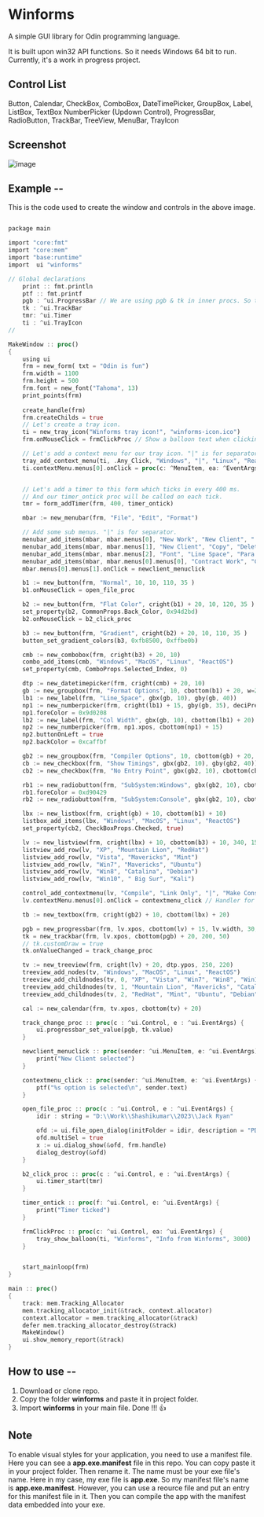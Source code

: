 # Winforms
A simple GUI library for Odin programming language.

It is built upon win32 API functions. So it needs Windows 64 bit to run.
Currently, it's a work in progress project.

## Control List
Button, Calendar, CheckBox, ComboBox, DateTimePicker, GroupBox, Label, ListBox, TextBox
NumberPicker (Updown Control), ProgressBar, RadioButton, TrackBar, TreeView, MenuBar, TrayIcon

## Screenshot

![image](/winforms2311.jpg)



## Example --

This is the code used to create the window and controls in the above image.

```rust

package main

import "core:fmt"
import "core:mem"
import "base:runtime"
import  ui "winforms"

// Global declarations
    print :: fmt.println
    ptf :: fmt.printf
    pgb : ^ui.ProgressBar // We are using pgb & tk in inner procs. So these must be globals.
    tk : ^ui.TrackBar
    tmr: ^ui.Timer
    ti : ^ui.TrayIcon
//

MakeWindow :: proc()
{
    using ui
    frm = new_form( txt = "Odin is fun")
    frm.width = 1100
    frm.height = 500
    frm.font = new_font("Tahoma", 13)
    print_points(frm)
    
    create_handle(frm)
    frm.createChilds = true
    // Let's create a tray icon.
    ti = new_tray_icon("Winforms tray icon!", "winforms-icon.ico")
    frm.onMouseClick = frmClickProc // Show a balloon text when clicking on form.

    // Let's add a context menu for our tray icon. "|" is for separator.
    tray_add_context_menu(ti, .Any_Click, "Windows", "|", "Linux", "ReactOS")
    ti.contextMenu.menus[0].onClick = proc(c: ^MenuItem, ea: ^EventArgs) {print("Windows menu selected")}


    // Let's add a timer to this form which ticks in every 400 ms.
    // And our timer_ontick proc will be called on each tick.
    tmr = form_addTimer(frm, 400, timer_ontick)

    mbar := new_menubar(frm, "File", "Edit", "Format")

    // Add some sub menus. "|" is for separator.
    menubar_add_items(mbar, mbar.menus[0], "New Work", "New Client", "|", "Exit")
    menubar_add_items(mbar, mbar.menus[1], "New Client", "Copy", "Delete")
    menubar_add_items(mbar, mbar.menus[2], "Font", "Line Space", "Para Spce")
    menubar_add_items(mbar, mbar.menus[0].menus[0], "Contract Work", "Carriage Work", "Transmission Work")
    mbar.menus[0].menus[1].onClick = newclient_menuclick

    b1 := new_button(frm, "Normal", 10, 10, 110, 35 )
    b1.onMouseClick = open_file_proc

    b2 := new_button(frm, "Flat Color", cright(b1) + 20, 10, 120, 35 )
    set_property(b2, CommonProps.Back_Color, 0x94d2bd)
    b2.onMouseClick = b2_click_proc

    b3 := new_button(frm, "Gradient", cright(b2) + 20, 10, 110, 35 )
    button_set_gradient_colors(b3, 0xfb8500, 0xffbe0b)

    cmb := new_combobox(frm, cright(b3) + 20, 10)
    combo_add_items(cmb, "Windows", "MacOS", "Linux", "ReactOS")
    set_property(cmb, ComboProps.Selected_Index, 0)

    dtp := new_datetimepicker(frm, cright(cmb) + 20, 10)
    gb := new_groupbox(frm, "Format Options", 10, cbottom(b1) + 20, w=230, h=110)
    lb1 := new_label(frm, "Line_Space", gbx(gb, 10), gby(gb, 40))
    np1 := new_numberpicker(frm, cright(lb1) + 15, gby(gb, 35), deciPrec = 2, step = 0.25)
    np1.foreColor = 0x9d0208
    lb2 := new_label(frm, "Col Width", gbx(gb, 10), cbottom(lb1) + 20)
    np2 := new_numberpicker(frm, np1.xpos, cbottom(np1) + 15)
    np2.buttonOnLeft = true
    np2.backColor = 0xcaffbf

    gb2 := new_groupbox(frm, "Compiler Options", 10, cbottom(gb) + 20, w = 210, h = 200)
    cb := new_checkbox(frm, "Show Timings", gbx(gb2, 10), gby(gb2, 40))
    cb2 := new_checkbox(frm, "No Entry Point", gbx(gb2, 10), cbottom(cb) + 20)

    rb1 := new_radiobutton(frm, "SubSystem:Windows", gbx(gb2, 10), cbottom(cb2) + 20)
    rb1.foreColor = 0xd90429
    rb2 := new_radiobutton(frm, "SubSystem:Console", gbx(gb2, 10), cbottom(rb1) + 10)

    lbx := new_listbox(frm, cright(gb) + 10, cbottom(b1) + 10)
    listbox_add_items(lbx, "Windows", "MacOS", "Linux", "ReactOS")
    set_property(cb2, CheckBoxProps.Checked, true)

    lv := new_listview(frm, cright(lbx) + 10, cbottom(b3) + 10, 340, 150, "Windows", "MacOS", "Linux", 100, 120, 100)
    listview_add_row(lv, "XP", "Mountain Lion", "RedHat")
    listview_add_row(lv, "Vista", "Mavericks", "Mint")
    listview_add_row(lv, "Win7", "Mavericks", "Ubuntu")
    listview_add_row(lv, "Win8", "Catalina", "Debian")
    listview_add_row(lv, "Win10", " Big Sur", "Kali")

    control_add_contextmenu(lv, "Compile", "Link Only", "|", "Make Console")
    lv.contextMenu.menus[0].onClick = contextmenu_click // Handler for "Compile" menu

    tb := new_textbox(frm, cright(gb2) + 10, cbottom(lbx) + 20)

    pgb = new_progressbar(frm, lv.xpos, cbottom(lv) + 15, lv.width, 30, perc = true)
    tk = new_trackbar(frm, lv.xpos, cbottom(pgb) + 20, 200, 50)
    // tk.customDraw = true
    tk.onValueChanged = track_change_proc

    tv := new_treeview(frm, cright(lv) + 20, dtp.ypos, 250, 220)
    treeview_add_nodes(tv, "Windows", "MacOS", "Linux", "ReactOS")
    treeview_add_childnodes(tv, 0, "XP", "Vista", "Win7", "Win8", "Win10", "Win11")
    treeview_add_childnodes(tv, 1, "Mountain Lion", "Mavericks", "Catalina", "Big Sur", "Monterey")
    treeview_add_childnodes(tv, 2, "RedHat", "Mint", "Ubuntu", "Debian", "Kali")

    cal := new_calendar(frm, tv.xpos, cbottom(tv) + 20)

    track_change_proc :: proc(c : ^ui.Control, e : ^ui.EventArgs) {
        ui.progressbar_set_value(pgb, tk.value)
    }

    newclient_menuclick :: proc(sender: ^ui.MenuItem, e: ^ui.EventArgs) {
        print("New Client selected")
    }

    contextmenu_click :: proc(sender: ^ui.MenuItem, e: ^ui.EventArgs) {
        ptf("%s option is selected\n", sender.text)
    }

    open_file_proc :: proc(c : ^ui.Control, e : ^ui.EventArgs) {
        idir : string = "D:\\Work\\Shashikumar\\2023\\Jack Ryan"

        ofd := ui.file_open_dialog(initFolder = idir, description = "PDF Files", ext = ".pdf")
        ofd.multiSel = true
        x := ui.dialog_show(&ofd, frm.handle)
        dialog_destroy(&ofd)
    }

    b2_click_proc :: proc(c : ^ui.Control, e : ^ui.EventArgs) {
        ui.timer_start(tmr)
    }

    timer_ontick :: proc(f: ^ui.Control, e: ^ui.EventArgs) {
        print("Timer ticked")
    }

    frmClickProc :: proc(c: ^ui.Control, ea: ^ui.EventArgs) {
        tray_show_balloon(ti, "Winforms", "Info from Winforms", 3000)
    }


    start_mainloop(frm)
}

main :: proc()
{
    track: mem.Tracking_Allocator
    mem.tracking_allocator_init(&track, context.allocator)
    context.allocator = mem.tracking_allocator(&track)
    defer mem.tracking_allocator_destroy(&track)
    MakeWindow()
    ui.show_memory_report(&track)
}

```

## How to use --
1. Download or clone repo.
2. Copy the folder **winforms** and paste it in project folder.
3. Import **winforms** in your main file. Done !!! 👍

## Note
To enable visual styles for your application, you need to use a manifest file.
Here you can see a **app.exe.manifest** file in this repo. You can copy paste it in your project folder. Then rename it. The name must be your exe file's name. Here in my case, my exe file is **app.exe**. So my manifest file's name is **app.exe.manifest**. However, you can use a reource file and put an entry for this manifest file in it. Then you can compile the app with the manifest data embedded into your exe.
